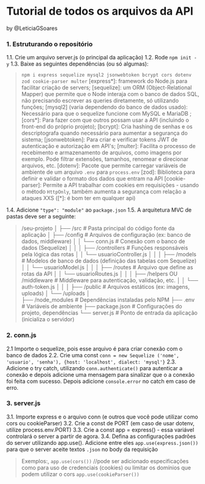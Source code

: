 # Tutorial de todos os arquivos da API
by @LeticiaGSoares

### 1. Estruturando o repositório
1.1. Crie um arquivo server.js (o principal da aplicação)
1.2. Rode `npm init -y`
1.3. Baixe as seguintes dependências (ou só algumas):
> `npm i express sequelize mysql2 jsonwebtoken bcrypt cors dotenv zod cookie-parser multer`
 [express*]: framework do Node.js para facilitar criação de servers;
 [sequelize]: um ORM (Object-Relational Mapper) que permite que o Node interaja com o banco de dados SQL, não precisando escrever as queries diretamente, só utilizando funções;
 [mysql2] (varia dependendo do banco de dados usado):  Necessário para que o sequelize funcione com MySQL e MariaDB ;
 [cors*]: Para fazer com que outros possam usar a API (incluindo o front-end do próprio projeto);
 [bcrypt]: Cria hashing de senhas e os descriptografa quando necessário para aumentar a segurança do sistema;
 [jsonwebtoken]: Para criar e verificar tokens JWT de autenticação e autorização em API's;
 [multer]: Facilita o processo de recebimento e armazenamento de arquivos, como imagens por exemplo. Pode filtrar extensões, tamanhos, renomear e direcionar arquivos, etc.
 [dotenv]: Pacote que permite carregar variáveis de ambiente de um arquivo `.env` para `process.env`
 [zod]: Biblioteca para definir e validar o formato dos dados que entram na API
 [cookie-parser]: Permite a API trabalhar com cookies em requisições - usando o método `HttpOnly`, também aumenta a segurança com relação a ataques XXS
>([*]: é bom ter em qualquer api)

1.4. Adicione `"type": "module"` ao `package.json`
1.5. A arquitetura MVC de pastas deve ser a seguinte: 
> /seu-projeto
│
├── /src                     # Pasta principal do código fonte da aplicação
│   ├── /config                 # Arquivos de configuração (ex: banco de dados, middleware)
│   │   └── conn.js             # Conexão com o banco de dados (Sequelize)
│   │
│   ├── /controllers            # Funções responsáveis pela lógica das rotas
│   │   └── usuarioController.js
│   │
│   ├── /models                 # Modelos de banco de dados (definição das tabelas com Sequelize)
│   │   └── usuarioModel.js
│   │
│   ├── /routes                 # Arquivo que define as rotas da API
│   │   └── usuarioRoutes.js
│   │
│   ├── /helpers OU /middleware # Middleware para autenticação, validação, etc.
│   │   └── auth-token.js
│   │
│
├── /public                 # Arquivos estáticos (ex: imagens, uploads)
│   └── /uploads
│   
├── /node_modules           # Dependências instaladas pelo NPM
├── .env                    # Variáveis de ambiente
├── package.json            # Configurações do projeto, dependências
└── server.js               # Ponto de entrada da aplicação (inicializa o servidor)

### 2. conn.js
2.1 Importe o sequelize, pois esse arquivo é para criar conexão com o banco de dados
2.2. Crie uma const `conn = new Sequelize ('nome', 'usuario', 'senha'), {host: 'localhost', dialect: 'mysql'}`
2.3. Adicione o try catch, utilizando `conn.authenticate()` para autenticar a conexão e depois adicione uma mensagem para sinalizar que o a conexão foi feita com sucesso. Depois adicione `console.error` no catch em caso de erro.

### 3. server.js
3.1. Importe express e o arquivo conn (e outros que você pode utilizar como cors ou cookieParser)
3.2. Crie a const de PORT (em caso de usar dotenv, utilize process.env.PORT)
3.3. Crie a const app = express() - essa variável controlará o server a partir de agora.
3.4. Defina as configurações padrões do server utilizando app.use(). Adicione entre eles `app.use(express.json())` para que o server aceite textos `.json` no body da requisição
> Exemplos:,
`app.use(cors())` //pode ser adicionado especificações como para uso de credenciais (cookies) ou limitar os domínios que podem utilizar o cors
`app.use(cookieParser())`

